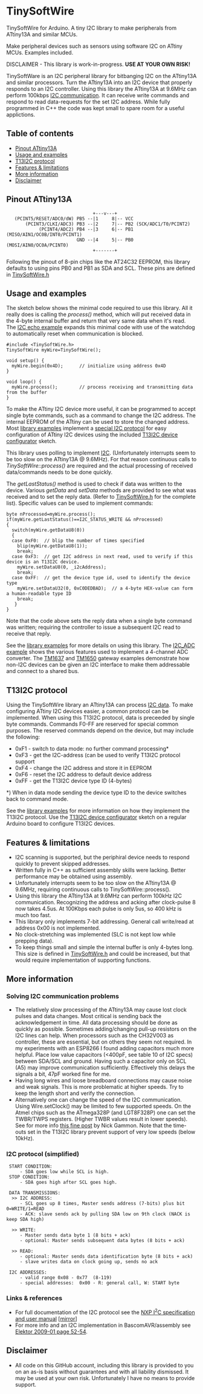 # TinySoftWire
TinySoftWire for Arduino. A tiny I2C library to make peripherals from ATtiny13A and similar MCUs.

Make peripheral devices such as sensors using software I2C on ATtiny MCUs. Examples included.

DISCLAIMER - This library is work-in-progress. **USE AT YOUR OWN RISK!**

TinySoftWare is an I2C peripheral library for bitbanging I2C on the ATtiny13A and similar processors.
Turn the ATtiny13A into an I2C device that properly responds to an I2C controller.
Using this library the ATtiny13A at 9.6MHz can perform 100kbps [I2C communication](#i2c-protocol-simplified).
It can receive write commands and respond to read data-requests for the set I2C address.
While fully programmed in C++ the code was kept small to spare room for a useful applictions.

## Table of contents
- [Pinout ATtiny13A](#pinout-attiny13a)
- [Usage and examples](#usage-and-examples)
- [T13I2C protocol](#t13i2c-protocol)
- [Features & limitations](#features--limitations)
- [More information](#more-information)
- [Disclaimer](#disclaimer)

## Pinout ATtiny13A
```
                                +---v---+
   (PCINT5/RESET/ADC0/dW) PB5 --|1     8|-- VCC
       (PCINT3/CLKI/ADC3) PB3 --|2     7|-- PB2 (SCK/ADC1/T0/PCINT2)
            (PCINT4/ADC2) PB4 --|3     6|-- PB1 (MISO/AIN1/OC0B/INT0/PCINT1)
                          GND --|4     5|-- PB0 (MOSI/AIN0/OC0A/PCINT0)
                                +-------+
```
Following the pinout of 8-pin chips like the AT24C32 EEPROM, this library defaults to using pins PB0 and PB1 as SDA and SCL. These pins are defined in [TinySoftWire.h](src/TinySoftWire.h)

## Usage and examples

The sketch below shows the minimal code required to use this library. All it really does is calling the _process()_ method, which will put received data in the 4-byte internal buffer and return that very same data when it's read. The [I2C echo example](examples/I2C_echo/I2C_echo.ino) expands this minimal code with use of the watchdog to automatically reset when communication is blocked.
```
#include <TinySoftWire.h>
TinySoftWire myWire=TinySoftWire();

void setup() {
  myWire.begin(0x4D);      // initialize using address 0x4D
}

void loop() {
  myWire.process();        // process receiving and transmitting data from the buffer
}
```

To make the ATtiny I2C device more useful, it can be programmed to accept single byte commands, such as a command to change the I2C address. The internal EEPROM of the ATtiny can be used to store the changed address. Most [library examples](/examples) implement a [special I2C protocol](#t13i2c-protocol) for easy configuration of ATtiny I2C devices using the included [T13I2C device configurator](examples/mxT13_I2C_device_configurator) sketch.

This library uses polling to implement [I2C](#i2c-protocol-simplified). (Unfortunately interrupts seem to be too slow on the ATtiny13A @ 9.6MHz). For that reason continuous calls to _TinySoftWire::process()_ are required and the actual processing of received data/commands needs to be done quickly.

The _getLastStatus()_ method is used to check if data was written to the device. Various _getData_ and _setData_ methods are provided to see what was received and to set the reply data. (Refer to [TinySoftWire.h](src/TinySoftWire.h) for the complete list). Specific values can be used to implement commands:
```
byte nProcessed=myWire.process();
if(myWire.getLastStatus()==I2C_STATUS_WRITE && nProcessed)
{
  switch(myWire.getDataU8(0))
  {
  case 0xF0:  // blip the number of times specified
    blip(myWire.getDataU8(1));
    break;
  case 0xF3:  // get I2C address in next read, used to verify if this device is an T13I2C device.
    myWire.setDataU8(0, _i2cAddress);
    break;
  case 0xFF:  // get the device type id, used to identify the device type
    myWire.setDataU32(0, 0xC0DEDBAD);  // a 4-byte HEX-value can form a human-readable type ID 
    break;
   }
}
```
Note that the code above sets the reply data when a single byte command was written; requiring the controller to issue a subsequent I2C read to receive that reply.

See the [library examples](/examples) for more details on using this library. The [I2C_ADC example](examples/I2C_ADC) shows the various features used to implement a 4-channel ADC converter. The [TM1637](examples/I2C_gateway_TM1637) and [TM1650](examples/I2C_gateway_TM1650) gateway examples demonstrate how non-I2C devices can be given an I2C interface to make them addressable and connect to a shared bus. 

## T13I2C protocol
Using the TinySoftWire library an ATtiny13A can process [I2C data](#i2c-protocol-simplified). To make configuring ATtiny I2C devices easier, a common protocol can be implemented. When using this T13I2C protocol, data is preceeded by single byte commands. Commands F0-FF are reserved for special common purposes. The reserved commands depend on the device, but may include the following:
  - 0xF1  - switch to data mode: no further command processing*
  - 0xF3  - get the I2C-address (can be used to verify T13I2C protocol support
  - 0xF4  - change the I2C address and store it in EEPROM
  - 0xF6  - reset the I2C address to default device address
  - 0xFF  - get the T13I2C device type ID (4-bytes)

*) When in data mode sending the device type ID to the device switches back to command mode.

See the [library examples](/examples) for more information on how they implement the T13I2C protocol.
Use the [T13I2C device configurator](examples/mxT13_I2C_device_configurator) sketch on a regular Arduino board to configure T13I2C devices.

## Features & limitations
- I2C scanning is supported, but the periphiral device needs to respond quickly to prevent skipped addresses.
- Written fully in C++ as sufficient assembly skills were lacking. Better performance may be obtained using assembly.
- Unfortunately interrupts seem to be too slow on the ATtiny13A @ 9.6MHz, requiring continuous calls to TinySoftWire::process().
- Using this library the ATtiny13A at 9.6MHz can perform 100kHz I2C communication. Recognizing the address and acking after clock-pulse 8 now takes 4.5us. At 100Kbps each pulse is only 5us, so 400 kHz is much too fast.
- This library only implements 7-bit addressing. General call write/read at address 0x00 is not implemented.
- No clock-stretching was implemented (SLC is not kept low while prepping data).
- To keep things small and simple the internal buffer is only 4-bytes long. This size is defined in [TinySoftWire.h](src/TinySoftWire.h) and could be increased, but that would require implementation of supporting functions.

## More information

### Solving I2C communication problems
- The relatively slow processing of the ATtiny13A may cause lost clock pulses and data changes. Most critical is sending back the acknowledgement in time. All data processing should be done as quickly as possible. Sometimes adding/changing pull-up resistors on the I2C lines can help. When processors such as the CH32V003 as controller, these are essential, but on others they seem not required.  In my experiments with an ESP8266 I found adding capacitors much more helpful. Place low value capacitors (<400pF, see table 10 of I2C specs) between SDA/SCL and ground. Having such a capacitor only on SCL (A5) may improve communication sufficiently. Effectively this delays the signals a bit, 47pF worked fine for me.
- Having long wires and loose breadboard connections may cause noise and weak signals. This is more problematic at higher speeds. Try to keep the length short and verify the connection.
- Alternatively one can change the speed of the I2C communication. Using Wire.setClock() may be limited to few supported speeds. On the Atmel chips such as the ATmega328P (and LGT8F328P) one can set the TWBR/TWPS registers. (Higher TWBR values result in lower speeds). See for more info [this fine post](http://www.gammon.com.au/forum/?id=10896) by Nick Gammon. Note that the time-outs set in the T13I2C library prevent support of very low speeds (below 10kHz).

### I2C protocol (simplified) 
```
 START CONDITION: 
     - SDA goes low while SCL is high.
 STOP CONDITION: 
     - SDA goes high after SCL goes high.

 DATA TRANSMISSIONS:
  >> I2C ADDRESS:
     - SCL goes up 8 times, Master sends address (7-bits) plus bit 0=WRITE/1=READ  
     - ACK: slave sends ack by pulling SDA low on 9th clock (NACK is keep SDA high)
 
  >> WRITE:
     - Master sends data byte 1 (8 bits + ack)
     - optional: Master sends subsequent data bytes (8 bits + ack)
 
  >> READ:
     - optional: Master sends data identification byte (8 bits + ack)
     - slave writes data on clock going up, sends no ack

 I2C ADDRESSES:
     - valid range 0x08 - 0x77  (8-119)
     - special addresses:  0x00 - R: general call, W: START byte
```

### Links & references
- For full documentation of the I2C protocol see the [NXP I<sup>2</sup>C specification and user manual](https://www.nxp.com/docs/en/user-guide/UM10204.pdf) [[mirror](documents/UM10204.pdf)]
- For more info and an I2C implementation in BascomAVR/assembly see [Elektor 2009-01 page 52-54](https://www.elektormagazine.nl/magazine/elektor-200901/15674/).

## Disclaimer
- All code on this GitHub account, including this library is provided to you on an as-is basis without guarantees and with all liability dismissed. It may be used at your own risk. Unfortunately I have no means to provide support.
